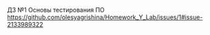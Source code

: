 ДЗ №1 Основы тестирования ПО https://github.com/olesyagrishina/Homework_Y_Lab/issues/1#issue-2133989322
